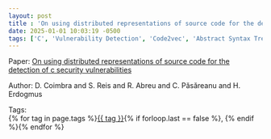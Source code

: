 ```yaml
---
layout: post
title : 'On using distributed representations of source code for the detection of c security vulnerabilities'
date: 2025-01-01 10:03:19 -0500
tags: ['C', 'Vulnerability Detection', 'Code2vec', 'Abstract Syntax Tree (AST)']
---
```

Paper: [On using distributed representations of source code for the detection of c security vulnerabilities](https://arxiv.org/abs/2106.01367)

Author: D. Coimbra and S. Reis and R. Abreu and C. Păsăreanu and H. Erdogmus




 Tags:  
        <span>{% for tag in page.tags %}<a href="/tags/#{{ tag | slugify }}">{{ tag }}</a>{% if forloop.last == false %}, {% endif %}{% endfor %}</span>
